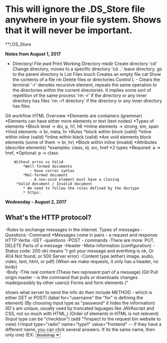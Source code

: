 # This will ignore the .DS_Store file anywhere in your file system. Shows that it will never be important.
**/.DS_Store

**Notes from August 1, 2017**

* Directory/ File
    pwd     Print Working Directory
    mkdir   Create directory
    'cd'    Change directory, moves to a specific directory
    'cd ..' leave directory, go to the parent directory
    ls      List Files
    touch   Creates an empty file
    cat     Show the contents of a file
    rm      Delete files or directories
    Control L - Clears the terminal
    '-r'    denotes recursive element,
            repeats the same operation to the directories within the current directories.
            It implies some sort of repetition of the same process
    'rm -r' if the directory or any inner directory has files
    'rm -rf directory' if the directory or any inner directory has files

Git workflow
HTML Overview
    *Elements are containers (grammar)
        *Elements can have either more elements or text (text nodes)
        *Types of elements
            *Block level -> div, p, h1, h6
            *Inline elements -> strong, em, span
            *Void elements -> br, meta, hr
        *Rules
            *block within block (valid)
            *inline within inline (valid)
            *inline within black (valid)
            *Are void elements block elements (some of them -> br, hr) 
            *Block within inline (invalid)
        *Attributes (describe elements)
            *examples: class, id, src, href
            *2 types
                *Required: a -> href, 
                *Optional: p -> class
              
              
        Without erros vs Valid
            *Well-formed documents
               - Have correc syntax
            *Mal-formed document
               - A non-void element must have a closing
         *Valid document / Invalid document
            * We need to follow the rules defined by the doctype
            * https:
            
**Wednesday - August 2, 2017**
## What's the HTTP protocol?
   -Rules to exchange messages in the internet.
    Types of messages
        -Questions
        -Command
    *Messages come in pairs - a request and response
    HTTP Verbs
        -GET -questions
        -POST - commands
        -There are more: PUT, DELETE
    Parts of a message
        -Header
            -Meta-information (configuration)
                -Status code: 200 ok( means "I got your message and everthing is ok,
                Or 404 Not found, or 500 Server error)
                -Content type (either) image, audio, video, text, html, or pdf)
    (When we make requests, it only has a header, no body)  
   -Body
         -THe real content
        (These two represent part of a message)
        (Git Pull origin master - is the command that pulls or downloads changes made(possibly by other users))
    Forms and form elements
    ("<form action> shows what server to send the info do
    then include METHOD - which is either GET or POST)
    (label for="username" the "for" is defining the element)
    <!-- All form elements need a name or they will be ignored by the server -->
   (By choosing input type as "password" it hides the information)
   (ID's are unique, usually used by truncated laguages like JAVAscript and CSS, not so much with HTML,)
   (Order of elements in HTML is not relevent)
   (Input type can be "checkbox")
   (add "?inspect to the request bin website to view)
   (<Input type="radio" name="type1" value="frontend"
   -- if they have a different name, you can click several answers.  If its the same name, then only one)
   (EX: <select name="framework" id="framework -- if you include 'multiple' right here, it allows several.">
        <option value="bootstrap">Bootstrap</option>)
        *Don't forget that "Select" is a dropdown box.
        "Disabled" and "readonly" are an attributes put in the input element"
        Disabled makes the box grayed out.
        Readonly makes certain text always there. Doesn't allow you to type in.
    Inspecting form values in RequestBin
    -https://requestb

GIT WORKFLOW    
    'git status
    git add filename
        "git add ." This adds everything in the current directory but deleted files
        "git add -A" This adds everything including ignored files.
        "git commit --amend -m" (basically rewrites the last commit)
   
       
     git log to see your new commit
     git push origin master
     man git - manual git
            
   Notes on CSS August 2, 2017 - Afternoon
   
 Inline styling is discouraged. ie: <h1 style="color: blue; font: 12px">
 Better is: <style>
                .fancy-header {
                    color: blue;
                    text-decoration: underline;
                    }
            </style>
            </head>
            <body>
                <h1 class="fancy-header">I've got style</h1>
            
            
 HOW TO DO CSS:
 
    <link rel="stylesheet" href="forms.css">
   Link always goes in the <head></head> section.
   To create notes in CSS, use /**/.  /* make your notes like this.*/
   In CSS, class selectors have priority over basic selector.  
   Basic Selector
   ex:
    selector{
        property1; value;
        property2; value;
        }
        
   Multiple Selectors:
    ex: if you want several headings to be the same
    ex: h1, h2 {
               color: red:
               }
    
   Combining Classes
   Target a group of elements and items with a specific id.
    EX:
    .fancy-header
    
    .extra-large
    
  Use a <class ID> to make something really specific.
  ex: in css write: #name {
                        color: green;
                        }
       * This makes sure that only the name is green regardless of where it it placed or if it's in a header.    
    Ids are more specific than classes in CSS
    
  Direct- Child
  If they are both in the same div, there is a direct child and they will be affected, 
  --UNLESS it is written like this= #personal>h2 {
                                        color:yellow;
                                        }
                                        
     #top:hover{
        text-decoration:none;
        
        Changes the state of the mouse hoving over a link or other item.
        
 **August 3, 2017**
 
 ID selectors take priority over element selectors.  Class selectors are in the middle.
 
 Pseudo-classes
 Activates when you do a certain action.  Becomes interactive with user interaction.
 These are:
 Link
 Visited
 Hover
 Active
 
 These are typically used with anchors.
 
 Properties:
 Colors
 Text
 Font
 Backgrounds
 Lists
 Tables
 
 This would look something like:
 
 a:visited {
    color: purple;
    }
    
    Or 
    
 a:hover {
    background-color: gray
        }
     
     
 
 To remove bullets in CSS:
    ul{
       list-style-type:none;
       }
 body {
    background-color: #E6ECF0
    
 a {
    color:
    }
 
 **"Class" and "panel" are comment names for columns in html"
 
 When you see repetition, remove it.
 
 use a comma if using the same rule.
 
 Go to www.w3schools.com --> to find code for "rounded corners" or other css data.
 
 www.caiuse.com --> Come to this site to verify that you can use code from w3schools.
 
 To make a cute "twitter-like" button:
 
 button {
    font-weight: bold;
    border-radius: 15px;
    border: 1px solid #3B94D9;
    
  ( to make classes to distinguish the different types of buttons:)
  
  .highlight {
    background-color: #B94D9;
    color: 3fff;
    }
   .regular {
        background-color: #fff;
        color: #3B94D9
            }
   Then in html file, change it from <button> to <button class="highlight"> or <button class="regular">
   
   To change input, as in "search twitter," do the following:
   
   input {
    border-radius: 15 px;
    border:
    background-color:
    background-image: url ("http://via.placeholder.com/10x10);
    background-repeat: no-repeat;
    background-position: right
  
  To change navigation links:
  Make a class:
  .nav-item {
            font-weight:
            color:
            text-decoration:
      
  To make a background image:
  .hero {
    /*relative path*/
  background-image: url("../imgs/background.jpeg")      
            
            
            Then change in html <a href="#"> to <a href="#" class="nav-item"
            
  To make a circle, make the border radius larger, Luis used 100px to make a circle.
  
  One more service for images is placeholder.com
  Monospace fonts are typically used in terminals.
  Glyph - is how the letter or font will look in the computer.
  
  *Using google fonts*
    Select a font
    
 In the META section, put link to the font before the stylesheet.
  
 In css, to make a selector that uses all anchor elements, use "a".
 
 #container h1.fancy-header {
 }
 This is an example of order placement.
 
 Command + I = Opens the counsole
 
 To Make a background image in css:
 .body {
 background-image:url ("../imgs/background.jpeg")
 }
 
 If background image won't or can't load, then the background color will show.
 
 
 THis is an example of a pseudo-file:
 a:active {
    color: red;
 }
 
 
   ** fyi, ID's should not be numbers.**
   
 **August 3, 2017 - Notes on Box Model:
 
 How to creat boxes:
 In body (of HTML):
 
 <div id="box1" class="boxes"></div>
 
 Boxes need a value to exist. This means it will not show much unless it has a value and a border.
 You can style in the html style section located in the <head></head>, but it is better to put in the css. 
 
 
 in <style>
    .boxes {
        width: 200px
        height:
        background-color:
        padding:
        border:
        margin
    
    #box1{
        margin-bottom: 5px;
        
  use the following to select images within boxes or div(s).
  
  .boxes>img {
    position: absolute;
    bottom: 60px;
    }
    
    Make sure that position is indicated within classes.  If it is relative to something
    else, make sure its listed as relative.
       
 __________________________________________________________________________
 
 Friday August 4, 2017
 
 1. A quick note on box sizing
    border-box vs content box
    
    "CSS 3 box model" 
 On some style sheets, box-sizing: border-box; 
 may be used but does not change the height/ width.  
    
 In the content box option, the padding affects the overall size.  
 
 
 
 2. positioning
 Can be very complicated.  Only use one type, since it can get very confusing.
 
 
   *floats - Has ability to break free and layer on top.  Also similar to Tetris.  
   Each element can be positioned individually.  
   
  ** If you add a float to a "block-element" then it doesn't technically act like a block element. 
  Usually apply "clear:" to last one.
  Floating can be very confusing, and frameworks are becoming more popular.
   **Luis recommends using a red border at first to distinguish positioning. 
    relative - Using relative positioning is alot easier.  you can use right: left: top: and bottom: followed by a
    number to show where a certain object goes. Negative numbers may also be used. 
   
   
   absolute positioning - if you want to use absolute positioning, 
   
   use something similar to the following:
   position: absolute;
   left: 10px;
   top: 0px;
   
 Distinguish whether box or shape or item is RELATIVE or ABSOLUTE!
 This can be done in the formatting section of the css page that you wrote the other 
 basics such as height and width.   
 
 With relative positioning, it may overlap images and it can appear to be lost. :(
   
 (if you use -)
 
 
 fixed positioning
 -Tries to apply relating to the browsing window.
 -Doesn't matter who the parent is.
 
 
 Instead of choosing "bottom: 60px," you can use "top:-40" or something similar using
 a negative number.
 
 ##CSS Notes
 
 The unit of work in CSS is a rule.
    -It has one or several selectors.
    - Can have one or more declarations that affect properties and values.
 *selector, properties, 
 'selector {property: value;}'
 
 Types of selectors
    *elements, classes, ids, pseudo-selector
    *Combinations 
    
 There are 3 ways to include CSS in a page:
    1. Inline: Using the style attribute.
    2. Embedded. using the "style element"
    3. External. using the 'link' element pointing to an external '.css'file.
 
 Types of positioning:
    -static is the default positiioning
    -absolute and relative- mostly for images
    - fixed - usually for main navigation bars
    -float is mostly used to create columns.
 There are 3 main font families:
 
 Serif, Sans serif, and monospace
 
 How to use Google fonts
    1. Select a font.
    2. 

Fundamental blocks of websites include:
header, footer, main, block.

So the first step is to
1. analyze duplication
2. Find all variations

There are several approaches to CSS

OOCSS (nicole SUllivan)
   Separate container and content.
   Main thing is to separate elements from container.
SMACSS (Jonathan Snook)
    Base (Reset)
    Layout (Positioning) like columns
    Module (lke in OOCSS)
    State - like disabled elements
    THeme - the only part that is optional
    
    (Involves separating modules)
    
    
BEM (Yandex)

   Block - Entity - Meaningful on its own (module in OOCSS). 
            Header, menu, input
   Element
     - Part of a block semantically tied to its parent.  Menu-item, checkbox-caption, header-title
        
  Modifier
  Represents a change in appearance or behavior (state in SMACSS). 
  disabled, highlighted, checked,  and fixed)
             
  IE. you can include "Base-type" rule to change the body and "Menu or nav-menu" to 
  change the menu.
  (Union of the two other) 
  
  In this, go to HTML and you can select Class as something similar to "button button-regular"
  Or "button button-highlighted" to should that there is a regular button class and a special one.
  Between "button" and "button-highlighter"  it will accept the last stated one 
    
   
   
   1. Base or reset rules
   2. modules rules (as they are usually positioned in the page.
        1. Blocks
        2. elements 
        3. states
   3. Layout (column or grid system)
   
_______________________________________________________________

To create margins, you can set width: to 960px and set margin to 0 auto, and this centers
the text.  THis only works for the body.  

Fixed layouts do not change when the window is minimized.
   
 If you change it to "fluid" then it moves smaller when the window is reduced.
 If you put width to :80%
 and other columns to :20% it changes and comes fluid. 
 
 You can use "media screen" for different screen sizes.
 
 /*Ex : for screen sizes 500px and up*/
 @media screen and (min-width:500px) {
    selector {
    property: value;
    }
   }
   
   Min and Max are 

screen sizes between 960 px and 1200px
@media screen and (min-width:960 and max width: 1200px)

Media queries can have a bunch of rules

Viewport
in <head></head>
write meta name="viewport" content="width=device-width, initial scale=1" 
print.css can be used to print the code.


Put "repository"

**August 8, 2017**

1. Complete Media queries exercise
2. Review of the solution
3. How to create a simple grid system

media Queries Exercise

note: there are not many containers, so it may work a little differently.

First, add viewport to <meta> tag, and link to css.

(commit) (prepare the HTML page for styling)

In css,

Wireframe is an idea that comes before formatting, focuses on a general layout 
(without colors, sizes, etc).

Lately most developers and designers focus on mobile design first.

Since there are only 2 screen sizes asked for, there should only be one (1) media 
query,

/* Reset Styles*/

html, (if you want to use the full size of the page, start with "html")
html, body {
    margin: 0 (This is very important if you are trying to make things align)
    height: 100%
    width: 100%
    box-sizing: border-box;
    }

body {
    display: block;
    padding: 5px;
    
h1 {
    
.alert-info {
    background-color: lightblue;
    border: 2px solid lightgrey;
    color: #000; ---> Wont work!
    text-decoration: none; ----> won't work!! 
    }
    
.alert-info > a { 
    color: #000;
    text-decoration: 1em;
    text-align: center; ---> "text-align wont work with block elements, only inline!!"
   
   }
   
   .nav-links {
   padding: left
 .nav-links li {
    
   background-color: lightgray;
   padding: 1em;
   text-align: center;
   list-style-type: none
   margin-bottom:
   
   .header-img>img {
   width: 100%;
   
   
   .subsection: {
    font-style: italic}
   
   
   ** TO HIDE SOMETHING:
   use 
   hide on mobile: {
   display: none 

   }
   
   ** TO MAKE LIST IN A ROW**
   
   li { 
   display: inline-block;
   }
   
   To make a COLUMN, USE :
   float: (try to float to the left always)
   and 
   width:
   
   This can be used with text as well.
   
   A column that takes up 1/3 on the right, would be written as:
   
   .main {
    float: left;
    width: 67%
    }
   
   
 
 **August 8, 2017 Notes continued**
 
 Grids
 A generalization to create layouts based on columns.
 
 - They are generally 12 columns.
 - We have several general concepts.
 
    Container- will define the maximum width of the blocks in the page. (Example
    was photo of giant cat.)
    Can use something like the following in css:
    
    .container {
    width: 90%
    max-width: 1200px;
    margin: 0 auto;
    }
    
    **in html you can add a <div class of "column-one-third" before the <p> paragraph starts.
    
    .column-one-third {
        float: left;
        width: 33%
        }
        
    .row {
        width: 100%
        overflow: auto;
        }
        
        
        
    
    Row -   It's a container for columns. (Similar to Twitter example)
    Columns - Are usually elements floating with a specific width based on percents. 
    (We should at this moment be most familiar with this one.)
    
 In HTMl, if you have several divs that you intend to be a column together, you
 can create 
 
 
 The ".row after" works on more browsers that the .row at fixing the rows of different
 columns to be aligned.  (Without it the rows can appear to start at different heights.)
 .row after {
    content: "";
    display: table;
    clear: both:
    
 Wed developer tool bar
 
 @media-screen and (min-width: 360px) {
  /*the is going to be applied to small screens and bigger*/
  float: left;
  width: 100%
  
  
  Most framers use 5 types:
  xs
  x
  m
  l
  xl
  
  <div class="column-one-third column-three-thirds-medium">
  
  .offset-one-third {
    margin-left: 33%;
    }
    "offset affects empty columns"
   
   
   **August 9, 2017**
   
   Review of grid system exercise
   
   Use div.container as a class since it is gray.  
   
   You can use div.row*5 to quickly create 5 rows.
   
   <div class="row>
    <div class="column">1/2</div>
    
    if you are in html and you want to go to your link, you can hit: COMMAND + B (while the link is highlighted
    
    padding can affect size.
    
    first thing you do when you have a grid system, is put it in a container.
   
   
   How to use bootstrap:
   
   Is a css framework.  
   There are several ways to set up.
   Easiest way is CDN
   
   Copy the first link tag and add it to the head of your document
   copy the only scrip tag and add it before the end of your body element
   
 **August 10, 2017**
 Navbar of Bootstrap is usually the biggest section of code.
 Usually the main class will tell you padding and second will tell you the colors.
 example: <navclass="navbar navbar-default" the first nav bar deals with padding and the second deals with colors.
 Since div class is "container-fluid" you would use percentage.
 
 Don't remove "navbar-header" because that is what makes it responsive.
 Don't change first three things. 
 You can start changing after "collapse navbar-collapse"
 
 There is "navbar-left" and "navbar-right."
 
 In bootstrap, hero class is called "jumbotron."  
  ie.  
  in html:
  
  .hero-pizza {
  background-image: url("http....com");
  
  .hero-pizza-title {
    text-aline: ...
    background-color:...
    padding: ...;
    opacity: (makes the background transparent.)
  }
  
  Use "em" instead of pixels to size things when you want it to move.  
  
  You can use (in CSS)
  
  background-size: cover;
  
  to make the full image to fit within the page.
  
  When you look at panels, the first panel affects size and padding, and the panel-default, changes the colors. 
 
 
 Make a live template
 <div class=panel panel info
 
 <div class= panel-heading></div?
 
   <div class="panel-body"
   
   **To do a grid in bootstrap**
   
   but in <div class="col-xs-6">
   
   'col-xs-3' means three columns for extra small devices and bigger (or all devices)
   
   or you can put <div class='col-xs-12 col-md-4'>
   
   Means that 
   
   **August 14, 2017**
   
   
   Git Branches
   
   Commit - has several parts  
   an author,
   a message,
   a commit ID.
   
   Master is the main branch in github.
   "head" is considered the last commit or most latest.
   
   Feature Branch
   
   Reasons to "commit:"
   New feature 
   Removing errors
   
   If you want to remove branch, you can (in the terminal) type "git branch -d 'name of variable'"
   
   New method of pushing from now on: 
   1. Feature branch for the lesson/exercise
   2. commit changes in that new branch
   3.  merge with master
   4. push to master
   
   **Javascript**
   
   var name = "codeup"
   
   Example of a statement.
   
   Statements
    variable declaration " or var identifier"
        Identifier Cannot begin with a number(but can be included after beginning)
        Cannot include spaces
        Dashes are not allowed
        but Underscores are.
        
    
 Assignment
    'identifier +variable'
    
  Variables can change.
        
  Constants stay the same, they cannot change type or value.
  example 
  const pi = 3.145;
  
  if you type pi = 3.1 
  you will receive an error message. 
  
  "//" is considered a single-line comment
  
  /*  is for multiple line comments */
  
  Boolean operators are &&, ||, and !
  
  modulus %
  
  The remainder.  
  
  6 % 4 = 2
  
  3 % 4 = 3
  
  Difference between a statement and an expression:
  
  An operator and an operand.
  
  Operand is 1 or ...
  Operator is a plus sign.  
  
  Statement is a combination of expressions.  
  And it ends with a ; or a semi-colon.
  
  + operator is considered an overloaded operator because it can work on strings
  and addition.  
  
  Concatenate 
  
  '\' has special meaning. 
  example if you want to write a single quote. you can type
  
  'here is a single quote -->'<--'
  but you have to write 'here is a single quote -->\' and it works'
  
  '\n' shows that it's a new line.  
  
  you need to type two backslashes to get get one.  
  
  If you want four backslashes, you need to type 8!!
  
  
  *String functions will replace the value but will not permanently chance the variable.  
  
  
  Exercise Notes from Monday Afternoon
  
  var sample = "Hello Codeup"
  To permantantly change to uppercase
  sample = sample.toUpperCase()
  
  sample.toUpperCase; (is not permanent)
  
  sample + 'students';
  adds students to the back.
  
  sample.replace('Students','Class');
  sample = sample.replace('Students','Class')
  
  var indexofCodeup = sample.indexOf('CODEUP')
   
  Use naming convention - called camel case.
  
  This means write The Little Mermaid as littleMermaid.
  
  
  var littleMermaid = 3
  var brotherBear = 5
  var hercules = 1
  
  var totalDays = littleMermaid + brotherBear + hercules
  
  var grandTotal = totalDay * 3
  
  grandTotal = 27
  
  Next problem.....
  
  var googleRate = 400
  var amazonRate = 380
  var facebookRate = 350
  var googleHours = 6
  var amazonHours
  .............incomplete
  
  var paycheck = googleHours * googleRate + amazonHours * amazonRate + facebookHours * facebookRate =
  7420
  
  var classFull = False
  var scheduleHasConflicts = false
  var canEnroll = !classFull && !scheduleHasConflicts;
  
  However... try not to make variables such as "classNotFull" since it makes things more
  difficult to have a negative in the variable.
  
  Next problem...
  
  // discount is applied if brought more than two items or they are a premium member and the
  offer has not expired.
  
  (It's a good idea to make notes in the code)
  
  var numberOfItemsBought = 100
  var is PremiumMember = false
  var offerIsExpired = false
  
  numberOfItemsBought >2 || idPremiumMember) && !offerIsExpired
  
  
  var username = 'codeup';
  var password = 'notastrongpassword';
  Create a variable that holds a boolean value for each of the following conditions:
  
  the password must be at least 5 characters
  the password must not include the username
  the username must be no more than 20 characters
  neither the username or password can start or end with whitespace
  
  In console type:
  
  var username = 'codeup';
    var password = 'notastrongpassword';
    
  var passwordIsLongEnough = password.length >=5
  var passwordContainsUsername = password.indexOf(username) !==-1
  
  
  (This checks if password contains the username.)
  
  
  var usernameIsTooLong = username.length > 20;
  var UsernameHasWhiteSpace = username !== username.trim()
  var passwordHasWhitespace = password !== password.trim()
  car hasWhiteSpace = passwordHasWhiteSpace || usernameHasWhiteSpace
  
  
  This would look like 
  'codeup' !=='
  "true"
  
  To use java in html, put in a <script> tag in the body.
  
  
  
  //inline javascript inside of script tags
  
  USe
  <script>
  "use strict";
  console.log('hello redwood');
  console.log('this is inline JS');
  
  </script>
  <script src = "http://js/my_javascript_script
  
  Every file from now on should read "use strict". 
  
  Two ways to use javascript is internal (in the html page) and external a separate 
  one.  In external sheet, still write, "use strict"
  
  *User interaction*
  alert (shows a message
  confirm (acts as a boolean)
  prompt ('What is your favorite pizza topping?') (Gets text input from the user;);
  
  you can store that in a variable.
  car toppingToAdd = prompt('What pizza topping should we add?')
  toppingToAdd "anchioves"
  
  ** August 15. 2017 **
  
  to make new branch... "-b.."
  
  in example...
  
  alert('ready for action')
  to make sure its linked.
  
  console.log('before the if statement')
  
  if() {
    console.log('body of the if statement');
  }
  

  
  
  if (true)
  it will show...
  if(false)
  nothing will show. 
  
  } else {
    console.log('condiiton evaluates to false');
    colsole.log('else branch')
  }
  
  var numberOfTimesIVotedForTheSeatingChart = 1;
  
  if (numberOfTimesIVotedForTheSeatingChart ===1) {
    console.log('good job');
    } else if (numberOfTimesIVotedForTheSeatingChart >1 && numberOfTimes... <99 {
        console.log('what do you think you are doing?');
     } else if (numberOfTimesIVotedForTheSeatingChart > 100 {
             console.log('You must have written a script to break the site');   
    } else if (number of... === 0) {
        console.log(why did you not vote?);
        }
        console.log(after the if statement.
        
        
    Loosely is ==
    Strictly is ===
    Use Strictly most of the time. 
    
    Usually anything inside of curly braces is indented one time.
    
    
    
    
   Ternary Operator
   
  Statements not expressions.
  Expression has operators and operands.
  
  Ternary operator makes it so that you can make an If/Else statement
  as an expression.
  
  condition ? 'value if true' : 'value if else
  
  Var message = (1>2) ? 'math is broken' : 'everything is fine';
  
  console.log(message)
  
  
  Example:::
  
  reg:
  
  var message;
  if (success) {
    message = "operation as successful.":
    }else {
        massage = "oops, something went wrong.";
        }
        
  Rewritten with a ternary operator
  
  var message = (success) ? 'operation was successful.' " 'Oops, something went wrong:'
  console.log(message);
  
  **Message can be any variable**
    
  
  
Switch (variable we want to look at) {
    case a literal value;
    break;
    }
   
   Don't fall through intentionally.  Meaning... don't forget to use "break"
   Switch case is easier to understand. 
   
   example:
    
var 